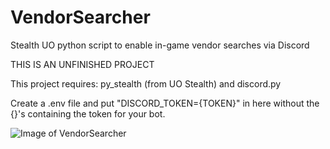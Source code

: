 # VendorSearcher
Stealth UO python script to enable in-game vendor searches via Discord

THIS IS AN UNFINISHED PROJECT

This project requires: py_stealth (from UO Stealth) and discord.py

Create a .env file and put "DISCORD_TOKEN={TOKEN}" in here without the {}'s containing the token for your bot.

![Image of VendorSearcher](https://i.imgur.com/DGMb5wY.png)
